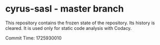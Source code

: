 # cyrus-sasl - master branch

This repository contains the frozen state of the repository.
Its history is cleared. It is used only for static code
analysis with Codacy.

Commit Time: 1725930010
